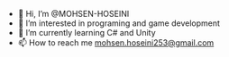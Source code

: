 - 👋 Hi, I’m @MOHSEN-HOSEINI
- 👀 I’m interested in programing and game development 
- 🌱 I’m currently learning C# and Unity
- 📫 How to reach me mohsen.hoseini253@gmail.com
